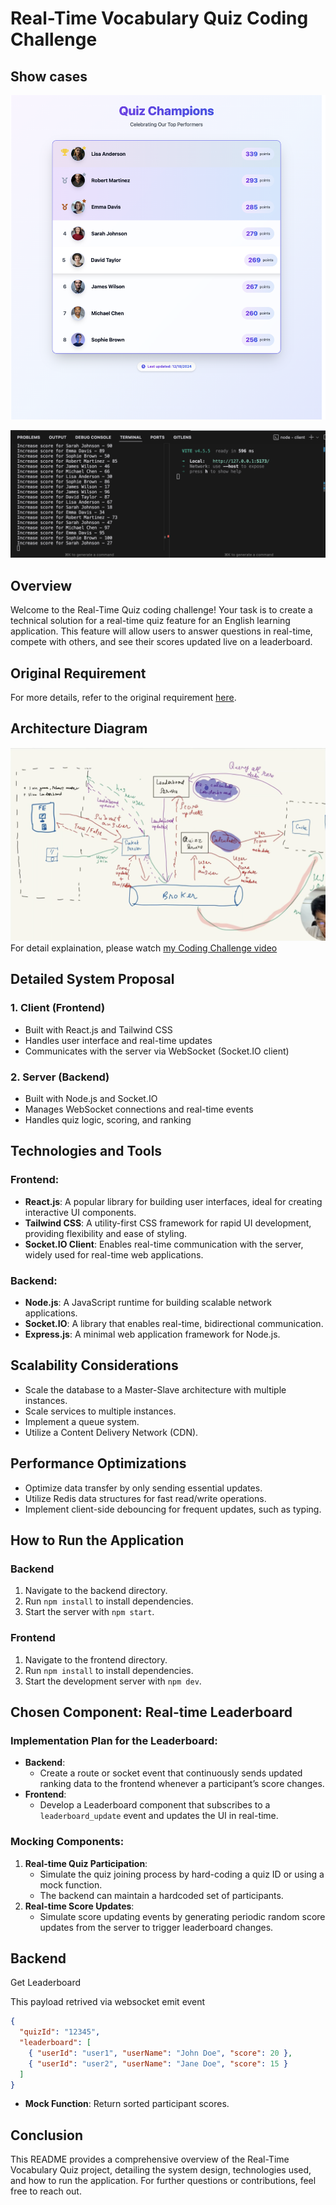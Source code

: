 # Real-Time Vocabulary Quiz Coding Challenge

## Show cases

![alt text](images/ui.png)

![alt text](images/terminal.png)

## Overview

Welcome to the Real-Time Quiz coding challenge! Your task is to create a technical solution for a real-time quiz feature for an English learning application. This feature will allow users to answer questions in real-time, compete with others, and see their scores updated live on a leaderboard.

## Original Requirement

For more details, refer to the original requirement [here](https://github.com/elsa/coding-challenges/blob/main/README.md).

## Architecture Diagram

![alt text](images/diagram.png)
For detail explaination, please watch [my Coding Challenge video ](https://drive.google.com/file/d/14FqkA4TQSCG338Xl83ncGJgDM1N1DaMv/view?usp=drive_link)

## Detailed System Proposal

### 1. Client (Frontend)

- Built with React.js and Tailwind CSS
- Handles user interface and real-time updates
- Communicates with the server via WebSocket (Socket.IO client)

### 2. Server (Backend)

- Built with Node.js and Socket.IO
- Manages WebSocket connections and real-time events
- Handles quiz logic, scoring, and ranking

## Technologies and Tools

### Frontend:

- **React.js**: A popular library for building user interfaces, ideal for creating interactive UI components.
- **Tailwind CSS**: A utility-first CSS framework for rapid UI development, providing flexibility and ease of styling.
- **Socket.IO Client**: Enables real-time communication with the server, widely used for real-time web applications.

### Backend:

- **Node.js**: A JavaScript runtime for building scalable network applications.
- **Socket.IO**: A library that enables real-time, bidirectional communication.
- **Express.js**: A minimal web application framework for Node.js.

## Scalability Considerations

- Scale the database to a Master-Slave architecture with multiple instances.
- Scale services to multiple instances.
- Implement a queue system.
- Utilize a Content Delivery Network (CDN).

## Performance Optimizations

- Optimize data transfer by only sending essential updates.
- Utilize Redis data structures for fast read/write operations.
- Implement client-side debouncing for frequent updates, such as typing.

## How to Run the Application

### Backend

1. Navigate to the backend directory.
2. Run `npm install` to install dependencies.
3. Start the server with `npm start`.

### Frontend

1. Navigate to the frontend directory.
2. Run `npm install` to install dependencies.
3. Start the development server with `npm dev`.

## Chosen Component: Real-time Leaderboard

### Implementation Plan for the Leaderboard:

- **Backend**:
  - Create a route or socket event that continuously sends updated ranking data to the frontend whenever a participant’s score changes.
- **Frontend**:
  - Develop a Leaderboard component that subscribes to a `leaderboard_update` event and updates the UI in real-time.

### Mocking Components:

1. **Real-time Quiz Participation**:
   - Simulate the quiz joining process by hard-coding a quiz ID or using a mock function.
   - The backend can maintain a hardcoded set of participants.
2. **Real-time Score Updates**:
   - Simulate score updating events by generating periodic random score updates from the server to trigger leaderboard changes.

## Backend

Get Leaderboard

This payload retrived via websocket emit event

```json
{
  "quizId": "12345",
  "leaderboard": [
    { "userId": "user1", "userName": "John Doe", "score": 20 },
    { "userId": "user2", "userName": "Jane Doe", "score": 15 }
  ]
}
```

- **Mock Function**: Return sorted participant scores.

## Conclusion

This README provides a comprehensive overview of the Real-Time Vocabulary Quiz project, detailing the system design, technologies used, and how to run the application. For further questions or contributions, feel free to reach out.
